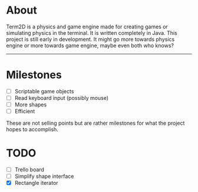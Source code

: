 # About
Term2D is a physics and game engine made for creating games or simulating physics in the terminal.
It is written completely in Java. This project is still early in development. It might go more towards physics engine
or more towards game engine, maybe even both who knows? 

---

# Milestones
- [ ] Scriptable game objects
- [ ] Read keyboard input (possibly mouse)
- [ ] More shapes
- [ ] Efficient   

These are not selling points but are rather milestones for what the project hopes to accomplish.

# TODO
- [ ] Trello board
- [ ] Simplify shape interface
- [X] Rectangle iterator